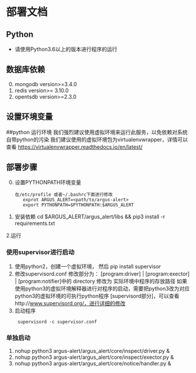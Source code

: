 # 部署文档


## Python
- 请使用Python3.6以上的版本进行程序的运行

## 数据库依赖
0. mongodb version>=3.4.0
1. redis version>= 3.10.0
2. opentsdb version>=2.3.0

## 设置环境变量

    

##python 运行环境
我们强烈建议使用虚拟环境来运行此服务，以免依赖对系统自带python的污染
我们建议使用的虚拟环境包为virtualenvwrapper，详情可以查看
https://virtualenvwrapper.readthedocs.io/en/latest/

## 部署步骤
0. 设置PYTHONPATH环境变量
    ```
    在/etc/profile 或者~/.bashrc下面进行修改
       exprot ARGUS_ALERT=<path/to/argus-alert>
       export PYTHONPATH=$PYTHONPATH:$ARGUS_ALERT
    ```

1. 安装依赖
    cd $ARGUS_ALERT/argus_alert/libs && pip3 install -r requirements.txt


2.运行

   <!-- cd $ARGUS_ALERT/argus_alert/bin && ./start-local.py -->
   ### 使用supervisor进行启动
   1. 使用python2，创建一个虚拟环境， 然后 pip install supervisor
   2. 修改supervisord.conf
      修改部分为：
      [program:driver] | [program:exector] | [program:notifier]中的
      directory 修改为 实际环境中程序的存放路径
      如果使用python3的虚拟环境解释器进行对程序的启动，需要把python3改为对应python3的虚拟环境的可执行python程序
      [supervisord部分]，可以查看http://www.supervisord.org/，进行详细的修改
   3. 启动程序 
      ```
       supervisord -c supervisor.conf
      ``` 

   ### 单独启动
   1. nohup python3 argus-alert/argus_alert/core/inspect/driver.py &
   2. nohup python3 argus-alert/argus_alert/core/inspect/exector.py &
   3. nohup python3 argus-alert/argus_alert/core/notice/handler.py &